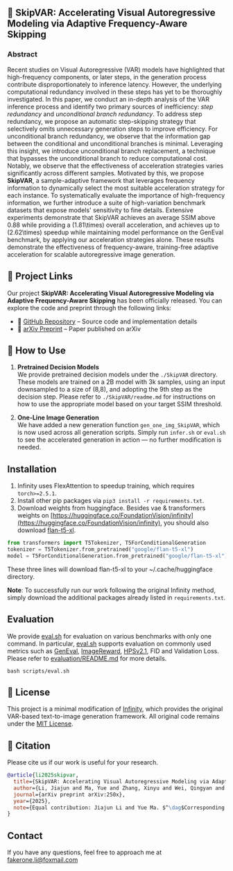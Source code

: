 ## 🚀 SkipVAR: Accelerating Visual Autoregressive Modeling via Adaptive Frequency-Aware Skipping

### Abstract
Recent studies on Visual Autoregressive (VAR) models have highlighted that high-frequency components, or later steps, in the generation process contribute disproportionately to inference latency. However, the underlying computational redundancy involved in these steps has yet to be thoroughly investigated. In this paper, we conduct an in-depth analysis of the VAR inference process and identify two primary sources of inefficiency: *step redundancy* and *unconditional branch redundancy*. To address step redundancy, we propose an automatic step-skipping strategy that selectively omits unnecessary generation steps to improve efficiency. For unconditional branch redundancy, we observe that the information gap between the conditional and unconditional branches is minimal. Leveraging this insight, we introduce unconditional branch replacement, a technique that bypasses the unconditional branch to reduce computational cost. Notably, we observe that the effectiveness of acceleration strategies varies significantly across different samples. Motivated by this, we propose **SkipVAR**, a sample-adaptive framework that leverages frequency information to dynamically select the most suitable acceleration strategy for each instance. To systematically evaluate the importance of high-frequency information, we further introduce a suite of high-variation benchmark datasets that expose models' sensitivity to fine details. Extensive experiments demonstrate that SkipVAR achieves an average SSIM above 0.88 while providing a \(1.81\times\) overall acceleration, and achieves up to \(2.62\times\) speedup while maintaining model performance on the GenEval benchmark, by applying our acceleration strategies alone. These results demonstrate the effectiveness of frequency-aware, training-free adaptive acceleration for scalable autoregressive image generation.

## 🔗 Project Links

Our project **SkipVAR: Accelerating Visual Autoregressive Modeling via Adaptive Frequency-Aware Skipping** has been officially released. You can explore the code and preprint through the following links:

- 📂 [GitHub Repository](https://github.com/fakerone-li/SkipVAR.git) – Source code and implementation details  
- 📄 [arXiv Preprint](https://arxiv.org/abs/2506.08908) – Paper published on arXiv

## 🔧 How to Use

1. **Pretrained Decision Models**  
   We provide pretrained decision models under the `./SkipVAR` directory. These models are trained on a 2B model with 3k samples, using an input downsampled to a size of (8,8), and adopting the 9th step as the decision step. Please refer to `./SkipVAR/readme.md` for instructions on how to use the appropriate model based on your target SSIM threshold.

2. **One-Line Image Generation**  
   We have added a new generation function `gen_one_img_SkipVAR`, which is now used across all generation scripts. Simply run `infer.sh` or `eval.sh` to see the accelerated generation in action — no further modification is needed.

## Installation
1. Infinity uses FlexAttention to speedup training, which requires `torch>=2.5.1`.
2. Install other pip packages via `pip3 install -r requirements.txt`.
3. Download weights from huggingface. Besides vae & transformers weights on [https://huggingface.co/FoundationVision/infinity](https://huggingface.co/FoundationVision/infinity), you should also download [flan-t5-xl](https://huggingface.co/google/flan-t5-xl).
```python
from transformers import T5Tokenizer, T5ForConditionalGeneration
tokenizer = T5Tokenizer.from_pretrained("google/flan-t5-xl")
model = T5ForConditionalGeneration.from_pretrained("google/flan-t5-xl")
```
These three lines will download flan-t5-xl to your ~/.cache/huggingface directory.

**Note**: To successfully run our work following the original Infinity method, simply download the additional packages already listed in `requirements.txt`.

## Evaluation
We provide [eval.sh](scripts/eval.sh) for evaluation on various benchmarks with only one command. In particular, [eval.sh](scripts/eval.sh) supports evaluation on commonly used metrics such as [GenEval](https://github.com/djghosh13/geneval), [ImageReward](https://github.com/THUDM/ImageReward), [HPSv2.1](https://github.com/tgxs002/HPSv2), FID and Validation Loss. Please refer to [evaluation/README.md](evaluation/README.md) for more details.
```shell
bash scripts/eval.sh
```

## 📝 License
This project is a minimal modification of [Infinity](https://github.com/FoundationVision/Infinity), which provides the original VAR-based text-to-image generation framework. All original code remains under the [MIT License](https://github.com/FoundationVision/Infinity/blob/main/LICENSE).

## <a name="cite"></a> 🥰 Citation

Please cite us if our work is useful for your research.

```bibtex
@article{li2025skipvar,
  title={SkipVAR: Accelerating Visual Autoregressive Modeling via Adaptive Frequency-Aware Skipping},
  author={Li, Jiajun and Ma, Yue and Zhang, Xinyu and Wei, Qingyan and Liu, Songhua and Zhang, Linfeng},
  journal={arXiv preprint arXiv:250x},
  year={2025},
  note={Equal contribution: Jiajun Li and Yue Ma. $^\dag$Corresponding authors: Songhua Liu and Linfeng Zhang}
}
```


## Contact

If you have any questions, feel free to approach me at fakerone.li@foxmail.com
